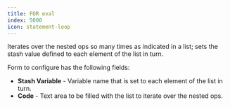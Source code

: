 ```yaml
---
title: FOR eval
index: 5000
icon: statement-loop
---
```


Iterates over the nested ops so many times as indicated in a list; sets the stash value defined to each element of the list in turn.

Form to configure has the following fields:

- **Stash Variable** - Variable name that is set to each element of the list in turn.
- **Code** - Text area to be filled with the list to iterate over the nested ops.
